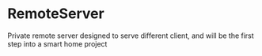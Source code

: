 # RemoteServer
Private remote server designed to serve different client, and will be the first step into a smart home project 

